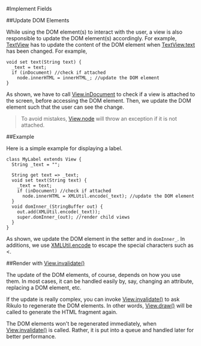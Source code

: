 #Implement Fields

##Update DOM Elements

While using the DOM element(s) to interact with the user, a view is also responsible to update the DOM element(s) accordingly. For example, [TextView](api:view) has to update the content of the DOM element when [TextView.text](api:view) has been changed. For example,

    void set text(String text) {
      _text = text;
      if (inDocument) //check if attached
        node.innerHTML = innerHTML_; //update the DOM element
    }

As shown, we have to call [View.inDocument](api:view) to check if a view is attached to the screen, before accessing the DOM element. Then, we update the DOM element such that the user can see the change.

> To avoid mistakes, [View.node](api:view) will throw an exception if it is not attached.

##Example

Here is a simple example for displaying a label.

    class MyLabel extends View {
      String _text = "";

      String get text => _text;
      void set text(String text) {
        _text = text;
        if (inDocument) //check if attached
          node.innerHTML = XMLUtil.encode(_text); //update the DOM element
      }
      void domInner_(StringBuffer out) {
        out.add(XMLUtil.encode(_text));
        super.domInner_(out); //render child views
      }
    }

 As shown, we update the DOM element in the setter and in `domInner_`. In additions, we use [XMLUtil.encode](api:util) to escape the special characters such as <.

##Render with [View.invalidate()](api:view)

The update of the DOM elements, of course, depends on how you use them. In most cases, it can be handled easily by, say, changing an attribute, replacing a DOM element, etc.

If the update is really complex, you can invoke [View.invalidate()](api:view) to ask Rikulo to regenerate the DOM elements. In other words, [View.draw()](api:view) will be called to generate the HTML fragment again.

The DOM elements won't be regenerated immediately, when [View.invalidate()](api:view) is called. Rather, it is put into a queue and handled later for better performance.
